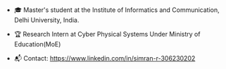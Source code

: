 - 🎓 Master's student at the Institute of Informatics and Communication, Delhi University, India.
  
- 🏆 Research Intern at Cyber Physical Systems Under Ministry of Education(MoE)
  
* 📬 Contact: https://www.linkedin.com/in/simran-r-306230202

<!---
simR122/simR122 is a ✨ special ✨ repository because its `README.md` (this file) appears on your GitHub profile.
You can click the Preview link to take a look at your changes.
--->
